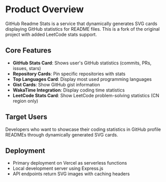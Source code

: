 # Product Overview

GitHub Readme Stats is a service that dynamically generates SVG cards displaying GitHub statistics for README files. This is a fork of the original project with added LeetCode stats support.

## Core Features

- **GitHub Stats Card**: Shows user's GitHub statistics (commits, PRs, issues, stars)
- **Repository Cards**: Pin specific repositories with stats
- **Top Languages Card**: Display most used programming languages
- **Gist Cards**: Show GitHub gist information
- **WakaTime Integration**: Display coding time statistics
- **LeetCode Stats Card**: Show LeetCode problem-solving statistics (CN region only)

## Target Users

Developers who want to showcase their coding statistics in GitHub profile READMEs through dynamically generated SVG cards.

## Deployment

- Primary deployment on Vercel as serverless functions
- Local development server using Express.js
- API endpoints return SVG images with caching headers